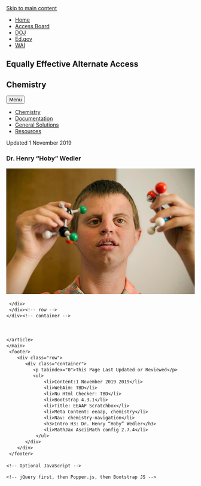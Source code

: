 <!DOCTYPE html>
<html lang="en">
   <!-- source for script https://developer.mozilla.org/en-US/docs/Web/Guide/HTML/Sections_and_Outlines_of_an_HTML5_document -->
   <!--[if lt IE 9]>
  <script>
    document.createElement("header" );
    document.createElement("footer" );
    document.createElement("section"); 
    document.createElement("aside"  );
    document.createElement("nav"    );
    document.createElement("article"); 
    document.createElement("hgroup" ); 
    document.createElement("time"   );
  </script>
  <noscript>
     <strong>Warning !</strong>
     Because your browser does not support HTML5, some elements are created using JavaScript.
     Unfortunately your browser has disabled scripting. Please enable it in order to display this page.
  </noscript>
<![endif]-->
<head>
  <title>EEAAP Scratchbox</title>
  <meta name="viewport" content="width=device-width, initial-scale=1">
  <meta name="description" content="eeaap, chemistry">
  <link rel="stylesheet" href="https://maxcdn.bootstrapcdn.com/bootstrap/4.0.0/css/bootstrap.min.css" integrity="sha384-Gn5384xqQ1aoWXA+058RXPxPg6fy4IWvTNh0E263XmFcJlSAwiGgFAW/dAiS6JXm" crossorigin="anonymous">
  <link rel="stylesheet" href="../css/main.css">
 </head>
  
  <body>
    <a class="sr-only sr-only-focusable" href="#main">Skip to main content</a>     
    <nav aria-labelledby="references-navigation">
     <div class="row"> 
      <div class="container add25">      
       <ul class="menu horizontal utility" id="references-navigation">      
	  <li><a href="../index.html">Home</a></li>  
          <li><a href="../accessboard.html">Access Board</a></li> 
	  <li><a href="../doj.html">DOJ</a></li>
          <li><a href="../edgov.html">Ed.gov</a></li>  
	   <li><a href="../wai.html">WAI</a></li>
         </ul>
      </div><!-- container --> 
     </div>
    </nav> 
   			  
   <main>
    <article> 
	<div class="row darkgray">
	<div class="container add25">
	<div class="col text-center" id="main">
	<h1>Equally Effective Alternate Access</h1>
	<h2>Chemistry</h2>
	</div><!-- text-center -->
	</div><!-- container -->  
	</div><!-- row --> 
   <div class="container add25">      
    <div class="row">
	  <div class="col-md-6" aria-labelledby="chemistry-navigation">
	   <nav id="chemistry-navigation">
	    <button type="button" name="menu" class="btn btn-dark wide300">Menu</button>
	     <ul class="utilityleft">
		<li><a href="index.html">Chemistry</a></li>
		<li><a href="documentation.html">Documentation</a></li>
		<li><a href="general.html">General Solutions</a></li>   
		<li><a href="resources.html">Resources</a></li> 
	     </ul>
	    <p tabindex="0">Updated 1 November 2019</p> 
	  </nav>
	</div>
	<div class="col-md-6">
       <h3>Dr. Henry “Hoby” Wedler</h3>
		<img src="images/wedler-banner.jpg" class="img-fluid" alt="Dr Henry Welder" />

	 </div>
     </div><!-- row --> 
    </div><!-- container -->
	        


    </article>
    </main>	    
     <footer>
        <div class="row">
           <div class="container">
              <p tabindex="0">This Page Last Updated or Reviewed</p>
              <ul>
                  <li>Content:1 November 2019 2019</li>
                  <li>WebAim: TBD</li>
                  <li>Nu Html Checker: TBD</li>
                  <li>Bootstrap 4.3.1</li>
                  <li>Title: EEAAP Scratchbox</li>
                  <li>Meta Content: eeaap, chemistry</li>
                  <li>Nav: chemistry-navigation</li>
                  <h3>Intro H3: Dr. Henry “Hoby” Wedler</h3>
                  <li>MathJax AsciiMath config 2.7.4</li>     
               </ul>
           </div>
        </div>    
     </footer>                                                                
     
    <!-- Optional JavaScript -->
   <script src="https://cdnjs.cloudflare.com/ajax/libs/mathjax/2.7.4/latest.js?config=AM_CHTML"></script>
    <!-- jQuery first, then Popper.js, then Bootstrap JS -->
 <script src="https://code.jquery.com/jquery-3.3.1.slim.min.js" integrity="sha384-q8i/X+965DzO0rT7abK41JStQIAqVgRVzpbzo5smXKp4YfRvH+8abtTE1Pi6jizo" crossorigin="anonymous"></script>
<script src="https://cdnjs.cloudflare.com/ajax/libs/popper.js/1.14.7/umd/popper.min.js" integrity="sha384-UO2eT0CpHqdSJQ6hJty5KVphtPhzWj9WO1clHTMGa3JDZwrnQq4sF86dIHNDz0W1" crossorigin="anonymous"></script>
<script src="https://stackpath.bootstrapcdn.com/bootstrap/4.3.1/js/bootstrap.min.js" integrity="sha384-JjSmVgyd0p3pXB1rRibZUAYoIIy6OrQ6VrjIEaFf/nJGzIxFDsf4x0xIM+B07jRM" crossorigin="anonymous"></script>
     
 </body>   
</html>
